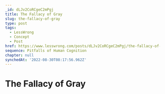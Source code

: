 ```yaml
---
_id: dLJv2CoRCgeC2mPgj
title: The Fallacy of Gray
slug: the-fallacy-of-gray
type: post
tags:
  - LessWrong
  - Concept
  - Post
href: https://www.lesswrong.com/posts/dLJv2CoRCgeC2mPgj/the-fallacy-of-gray
sequence: Pitfalls of Human Cognition
chapter: null
synchedAt: '2022-08-30T08:17:56.962Z'
---
```


# The Fallacy of Gray
